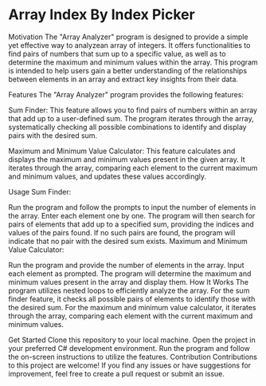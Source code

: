 # Array Index By Index Picker
Motivation
The "Array Analyzer" program is designed to provide a simple yet effective way to analyzean array of integers. It offers functionalities to find pairs of numbers that sum up to a specific value, as well as to determine the maximum and minimum values within the array. This program is intended to help users gain a better understanding of the relationships between elements in an array and extract key insights from their data.

Features
The "Array Analyzer" program provides the following features:

Sum Finder: This feature allows you to find pairs of numbers within an array that add up to a user-defined sum. The program iterates through the array, systematically checking all possible combinations to identify and display pairs with the desired sum.

Maximum and Minimum Value Calculator: This feature calculates and displays the maximum and minimum values present in the given array. It iterates through the array, comparing each element to the current maximum and minimum values, and updates these values accordingly.

Usage
Sum Finder:

Run the program and follow the prompts to input the number of elements in the array.
Enter each element one by one.
The program will then search for pairs of elements that add up to a specified sum, providing the indices and values of the pairs found.
If no such pairs are found, the program will indicate that no pair with the desired sum exists.
Maximum and Minimum Value Calculator:

Run the program and provide the number of elements in the array.
Input each element as prompted.
The program will determine the maximum and minimum values present in the array and display them.
How It Works
The program utilizes nested loops to efficiently analyze the array. For the sum finder feature, it checks all possible pairs of elements to identify those with the desired sum. For the maximum and minimum value calculator, it iterates through the array, comparing each element with the current maximum and minimum values.

Get Started
Clone this repository to your local machine.
Open the project in your preferred C# development environment.
Run the program and follow the on-screen instructions to utilize the features.
Contribution
Contributions to this project are welcome! If you find any issues or have suggestions for improvement, feel free to create a pull request or submit an issue.

